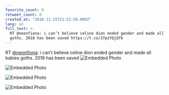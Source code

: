 ```yaml
---
favorite_count: 0
retweet_count: 0
created_at: "2018-11-15T21:52:56.000Z"
lang: en
full_text: >-
  RT @neonfiona: i can’t believe celine dion ended gender and made all babies
  goths. 2018 has been saved https://t.co/37pzYQjQfb
---
```


RT [@neonfiona](https://twitter.com/neonfiona): i can’t believe celine dion
ended gender and made all babies goths. 2018 has been saved
![Embedded Photo](https://twitter-media-coderbyheart.s3.eu-north-1.amazonaws.com/1063188125588078592-DsAOeJxU0AEKrZ8.jpg)

![Embedded Photo](https://twitter-media-coderbyheart.s3.eu-north-1.amazonaws.com/1063188125588078592-DsAOeJyU8AAXKC9.jpg)

![Embedded Photo](https://twitter-media-coderbyheart.s3.eu-north-1.amazonaws.com/1063188125588078592-DsAOeJxUcAAVIN2.jpg)

![Embedded Photo](https://twitter-media-coderbyheart.s3.eu-north-1.amazonaws.com/1063188125588078592-DsAOeJyU8AM5yA0.jpg)
